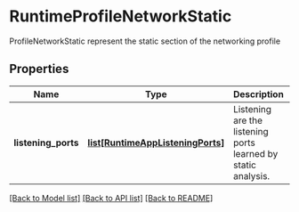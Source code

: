 # RuntimeProfileNetworkStatic

ProfileNetworkStatic represent the static section of the networking profile

## Properties
Name | Type | Description | Notes
------------ | ------------- | ------------- | -------------
**listening_ports** | [**list[RuntimeAppListeningPorts]**](RuntimeAppListeningPorts.md) | Listening are the listening ports learned by static analysis.  | [optional] 

[[Back to Model list]](../README.md#documentation-for-models) [[Back to API list]](../README.md#documentation-for-api-endpoints) [[Back to README]](../README.md)


